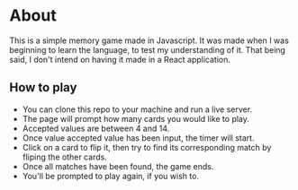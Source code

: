 # About

This is a simple memory game made in Javascript. It was made when I was beginning to learn the language, to test my understanding of it. That being said, I don't intend on having it made in a React application.

## How to play

-   You can clone this repo to your machine and run a live server.
-   The page will prompt how many cards you would like to play.
-   Accepted values are between 4 and 14.
-   Once value accepted value has been input, the timer will start.
-   Click on a card to flip it, then try to find its corresponding match by fliping the other cards.
-   Once all matches have been found, the game ends.
-   You'll be prompted to play again, if you wish to.
